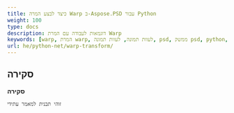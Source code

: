 ```yaml
---
title: כיצד לבצע המרה Warp ב-Aspose.PSD עבור Python
weight: 100
type: docs
description: דוגמאות לעבודה עם המרת Warp
keywords: [warp, המרת warp, לעוות תמונה, לעוות תמונה, psd, ממשק psd, python, קטע קוד]
url: he/python-net/warp-transform/
---
```


## **סקירה**

**סקירה**
	
	זוהי תבנית למאמר עתידי

